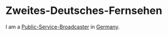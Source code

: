 # Zweites-Deutsches-Fernsehen

I am a [Public-Service-Broadcaster](191000004.md) in [Germany](140000025.md).
